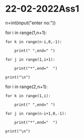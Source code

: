 # 22-02-2022Ass1
n=int(input("enter no:"))

for i in range(1,n+1):

    for k in range(n-i,0,-1):

        print(" ",end=" ")

    for j in range(1,i+1):

        print("*",end="  ")

    print("\n")

for i in range(2,n+1):

    for k in range(1,i):

        print(" ",end=" ")

    for j in range(n-i+1,0,-1):

        print("*",end="  ")

    print("\n")
